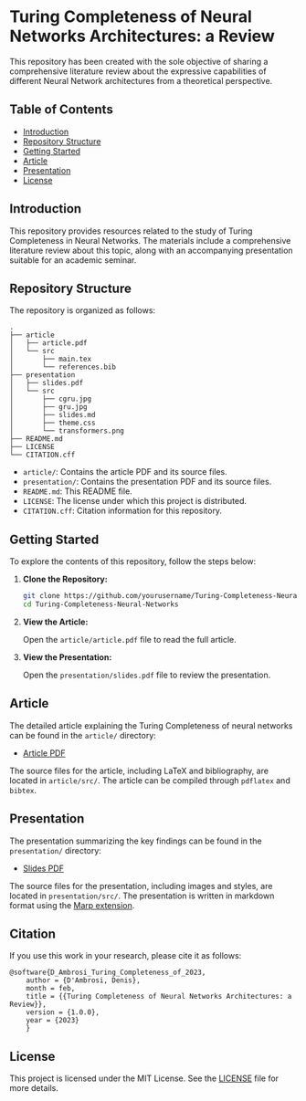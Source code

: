 # Turing Completeness of Neural Networks Architectures: a Review

This repository has been created with the sole objective of sharing a comprehensive literature review about the expressive capabilities of different Neural Network architectures from a theoretical perspective.


## Table of Contents

- [Introduction](#introduction)
- [Repository Structure](#repository-structure)
- [Getting Started](#getting-started)
- [Article](#article)
- [Presentation](#presentation)
- [License](#license)

## Introduction

This repository provides resources related to the study of Turing Completeness in Neural Networks. The materials include a comprehensive literature review about this topic, along with an accompanying presentation suitable for an academic seminar.

## Repository Structure

The repository is organized as follows:

```
.
├── article
│   ├── article.pdf
│   └── src
│       ├── main.tex
│       └── references.bib
├── presentation
│   ├── slides.pdf
│   └── src
│       ├── cgru.jpg
│       ├── gru.jpg
│       ├── slides.md
│       ├── theme.css
│       └── transformers.png
├── README.md
├── LICENSE
└── CITATION.cff
```

- `article/`: Contains the article PDF and its source files.
- `presentation/`: Contains the presentation PDF and its source files.
- `README.md`: This README file.
- `LICENSE`: The license under which this project is distributed.
- `CITATION.cff`: Citation information for this repository.

## Getting Started

To explore the contents of this repository, follow the steps below:

1. **Clone the Repository:**

   ```bash
   git clone https://github.com/yourusername/Turing-Completeness-Neural-Networks.git
   cd Turing-Completeness-Neural-Networks
   ```

2. **View the Article:**

   Open the `article/article.pdf` file to read the full article.

3. **View the Presentation:**

   Open the `presentation/slides.pdf` file to review the presentation.

## Article

The detailed article explaining the Turing Completeness of neural networks can be found in the `article/` directory:

- [Article PDF](article/article.pdf)

The source files for the article, including LaTeX and bibliography, are located in `article/src/`. The article can be compiled through ```pdflatex``` and ```bibtex```.

## Presentation

The presentation summarizing the key findings can be found in the `presentation/` directory:

- [Slides PDF](presentation/slides.pdf)

The source files for the presentation, including images and styles, are located in `presentation/src/`. The presentation is written in markdown format using the [Marp extension](https://marketplace.visualstudio.com/items?itemName=marp-team.marp-vscode).

## Citation

If you use this work in your research, please cite it as follows:

```
@software{D_Ambrosi_Turing_Completeness_of_2023,
    author = {D'Ambrosi, Denis},
    month = feb,
    title = {{Turing Completeness of Neural Networks Architectures: a Review}},
    version = {1.0.0},
    year = {2023}
    }
```

## License

This project is licensed under the MIT License. See the [LICENSE](LICENSE) file for more details.